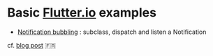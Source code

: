 # Basic [Flutter.io](http://flutter.io/) examples

-  [Notification bubbling](https://github.com/rxlabz/flutter_examples/blob/master/lib/color_notif_app.dart) :
 subclass, dispatch and listen a Notification 

cf. [blog post](https://rxlabz.github.io/dart,/flutter/2017/04/26/flutter-notification.html) :fr:


